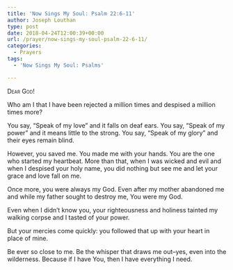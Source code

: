 ```yaml
---
title: 'Now Sings My Soul: Psalm 22:6-11'
author: Joseph Louthan
type: post
date: 2018-04-24T12:00:39+00:00
url: /prayer/now-sings-my-soul-psalm-22-6-11/
categories:
  - Prayers
tags:
  - 'Now Sings My Soul: Psalms'

---
```

<div style="font-variant: small-caps;">
  Dear God!
</div>

Who am I that I have been rejected a million times and despised a million times more?

You say, “Speak of my love” and it falls on deaf ears. You say, “Speak of my power” and it means little to the strong. You say, “Speak of my glory” and their eyes remain blind.

However, you saved me. You made me with your hands. You are the one who started my heartbeat. More than that, when I was wicked and evil and when I despised your holy name, you did nothing but see me and let your grace and love fall on me. 

Once more, you were always my God. Even after my mother abandoned me and while my father sought to destroy me, You were my God.

Even when I didn’t know you, your righteousness and holiness tainted my walking corpse and I tasted of your power.

But your mercies come quickly: you followed that up with your heart in place of mine.

Be ever so close to me. Be the whisper that draws me out&#8211;yes, even into the wilderness. Because if I have You, then I have everything I need.